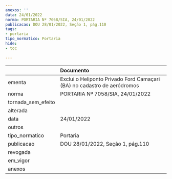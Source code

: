 ```yaml
---
anexos: ''
data: 24/01/2022
norma: PORTARIA Nº 7058/SIA, 24/01/2022
publicacao: DOU 28/01/2022, Seção 1, pág.110
tags:
- portaria
tipo_normatico: Portaria
hide: 
- toc 
 
---
```


|                    | Documento                                                               |
|:-------------------|:------------------------------------------------------------------------|
| ementa             | Exclui o Heliponto Privado Ford Camaçari (BA) no cadastro de aeródromos |
| norma              | PORTARIA Nº 7058/SIA, 24/01/2022                                        |
| tornada_sem_efeito |                                                                         |
| alterada           |                                                                         |
| data               | 24/01/2022                                                              |
| outros             |                                                                         |
| tipo_normatico     | Portaria                                                                |
| publicacao         | DOU 28/01/2022, Seção 1, pág.110                                        |
| revogada           |                                                                         |
| em_vigor           |                                                                         |
| anexos             |                                                                         |